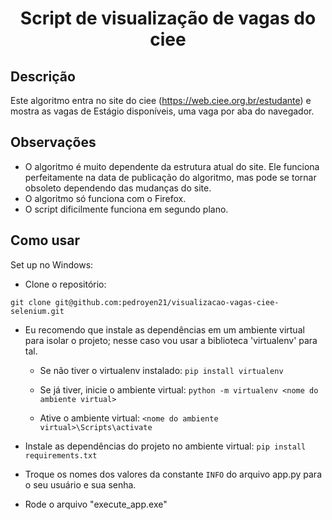 <h1 align="center"> Script de visualização de vagas do ciee </h1>

<h2>Descrição</h2>

Este algoritmo entra no site do ciee (https://web.ciee.org.br/estudante) e mostra as vagas de Estágio disponíveis, uma vaga por aba do navegador.

<h2>Observações</h2> 

- O algoritmo é muito dependente da estrutura atual do site. Ele funciona perfeitamente na data de publicação do algoritmo, mas pode se tornar obsoleto dependendo das mudanças do site.
- O algoritmo só funciona com o Firefox.
- O script dificilmente funciona em segundo plano.

<h2>Como usar</h2>

Set up no Windows:

- Clone o repositório:

`git clone git@github.com:pedroyen21/visualizacao-vagas-ciee-selenium.git`

- Eu recomendo que instale as dependências em um ambiente virtual para isolar o projeto; nesse caso vou usar a biblioteca 'virtualenv' para tal.
   - Se não tiver o virtualenv instalado: 
      `pip install virtualenv`
  
   - Se já tiver, inicie o ambiente virtual:
       `python -m virtualenv <nome do ambiente virtual>`
   
   - Ative o ambiente virtual: 
       `<nome do ambiente virtual>\Scripts\activate`

- Instale as dependências do projeto no ambiente virtual: 
  `pip install requirements.txt`

- Troque os nomes dos valores da constante `INFO` do arquivo app.py para o seu usuário e sua senha.

- Rode o arquivo "execute_app.exe"
